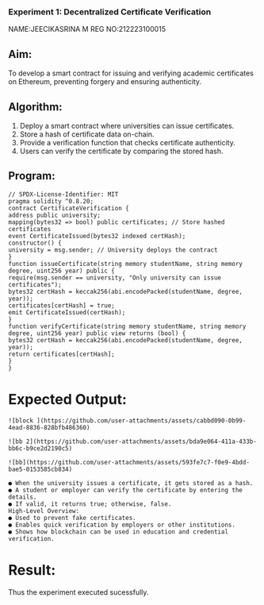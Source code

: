 ### Experiment 1: Decentralized Certificate Verification
NAME:JEECIKASRINA M
REG NO:212223100015
## Aim:
  To develop a smart contract for issuing and verifying academic certificates on Ethereum, preventing forgery and ensuring authenticity.
## Algorithm:
1. Deploy a smart contract where universities can issue certificates. 
2. Store a hash of certificate data on-chain.
3. Provide a verification function that checks certificate authenticity.
4. Users can verify the certificate by comparing the stored hash.
## Program:
```
// SPDX-License-Identifier: MIT
pragma solidity ^0.8.20;
contract CertificateVerification {
address public university;
mapping(bytes32 => bool) public certificates; // Store hashed certificates
event CertificateIssued(bytes32 indexed certHash);
constructor() {
university = msg.sender; // University deploys the contract
}
function issueCertificate(string memory studentName, string memory degree, uint256 year) public {
require(msg.sender == university, "Only university can issue certificates");
bytes32 certHash = keccak256(abi.encodePacked(studentName, degree, year));
certificates[certHash] = true;
emit CertificateIssued(certHash);
}
function verifyCertificate(string memory studentName, string memory degree, uint256 year) public view returns (bool) {
bytes32 certHash = keccak256(abi.encodePacked(studentName, degree, year));
return certificates[certHash];
}
}
```
# Expected Output:
```
![block ](https://github.com/user-attachments/assets/cabbd090-0b99-4ead-8836-828bfb486360)

![bb 2](https://github.com/user-attachments/assets/bda9e064-411a-433b-bb6c-b9ce2d2190c5)

![bb](https://github.com/user-attachments/assets/593fe7c7-f0e9-4bdd-bae5-0153585cb834)

● When the university issues a certificate, it gets stored as a hash.
● A student or employer can verify the certificate by entering the details.
● If valid, it returns true; otherwise, false.
High-Level Overview:
● Used to prevent fake certificates.
● Enables quick verification by employers or other institutions.
● Shows how blockchain can be used in education and credential verification.
```
# Result:
Thus the experiment executed sucessfully.


